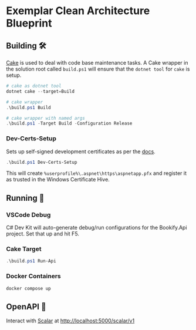 # Exemplar Clean Architecture Blueprint

## Building 🛠️

[Cake](https://cakebuild.net/) is used to deal with code base maintenance tasks. A Cake wrapper in the solution root called `build.ps1` will ensure that the `dotnet tool` for `cake` is setup.

```powershell
# cake as dotnet tool
dotnet cake --target=Build

# cake wrapper
.\build.ps1 Build

# cake wrapper with named args
.\build.ps1 -Target Build -Configuration Release
```

### Dev-Certs-Setup

Sets up self-signed development certificates as per the [docs](https://learn.microsoft.com/en-us/aspnet/core/security/docker-compose-https).

```powershell
.\build.ps1 Dev-Certs-Setup
```

This will create `%userprofile%\.aspnet\https\aspnetapp.pfx` and register it as trusted in the Windows Certificate Hive.

## Running 🚀

### VSCode Debug

C# Dev Kit will auto-generate debug/run configurations for the Bookify.Api project. Set that up and hit F5.

### Cake Target

```powershell
.\build.ps1 Run-Api
```

### Docker Containers

```sh
docker compose up
```

## OpenAPI 🎯

Interact with [Scalar](https://github.com/scalar/scalar) at <http://localhost:5000/scalar/v1>
